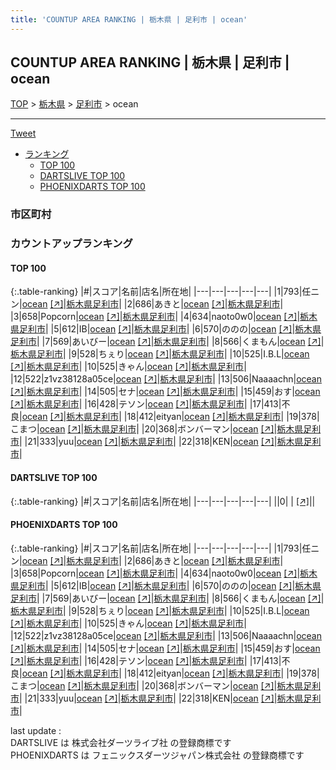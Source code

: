 ```yaml
---
title: 'COUNTUP AREA RANKING | 栃木県 | 足利市 | ocean'
---
```

## COUNTUP AREA RANKING | 栃木県 | 足利市 | ocean

[TOP](/darts/rank/) > [栃木県](/darts/rank/栃木県/) > [足利市](/darts/rank/栃木県/足利市/) > ocean

___

<a href="https://twitter.com/share?ref_src=twsrc%5Etfw" data-text="COUNTUP AREA RANKING | 栃木県足利市ocean" class="twitter-share-button" data-hashtags="DARTSLIVE,PHOENIXDARTS,darts,ダーツ" data-show-count="false">Tweet</a>

* [ランキング](#カウントアップランキング)
    * [TOP 100](#top-100)
    * [DARTSLIVE TOP 100](#dartslive-top-100)
    * [PHOENIXDARTS TOP 100](#phoenixdarts-top-100)

### 市区町村

<ul>

</ul>

### カウントアップランキング

#### TOP 100



{:.table-ranking}
|#|スコア|名前|店名|所在地|
|---|---|---|---|---|
|1|793|<span class="rank-name-pd">任ニン</span>|<a href="/darts/rank/shops/92247.html">ocean</a> <a href="https://vs.phoenixdarts.com/jp/shop/shopDetailInfo/s_92247?s_seq=92247">[↗]</a>|<a href="/darts/rank/栃木県/足利市">栃木県足利市</a>|
|2|686|<span class="rank-name-pd">あきと</span>|<a href="/darts/rank/shops/92247.html">ocean</a> <a href="https://vs.phoenixdarts.com/jp/shop/shopDetailInfo/s_92247?s_seq=92247">[↗]</a>|<a href="/darts/rank/栃木県/足利市">栃木県足利市</a>|
|3|658|<span class="rank-name-pd">Popcorn</span>|<a href="/darts/rank/shops/92247.html">ocean</a> <a href="https://vs.phoenixdarts.com/jp/shop/shopDetailInfo/s_92247?s_seq=92247">[↗]</a>|<a href="/darts/rank/栃木県/足利市">栃木県足利市</a>|
|4|634|<span class="rank-name-pd">naoto0w0</span>|<a href="/darts/rank/shops/92247.html">ocean</a> <a href="https://vs.phoenixdarts.com/jp/shop/shopDetailInfo/s_92247?s_seq=92247">[↗]</a>|<a href="/darts/rank/栃木県/足利市">栃木県足利市</a>|
|5|612|<span class="rank-name-pd">IB</span>|<a href="/darts/rank/shops/92247.html">ocean</a> <a href="https://vs.phoenixdarts.com/jp/shop/shopDetailInfo/s_92247?s_seq=92247">[↗]</a>|<a href="/darts/rank/栃木県/足利市">栃木県足利市</a>|
|6|570|<span class="rank-name-pd">ののの</span>|<a href="/darts/rank/shops/92247.html">ocean</a> <a href="https://vs.phoenixdarts.com/jp/shop/shopDetailInfo/s_92247?s_seq=92247">[↗]</a>|<a href="/darts/rank/栃木県/足利市">栃木県足利市</a>|
|7|569|<span class="rank-name-pd">あいびー</span>|<a href="/darts/rank/shops/92247.html">ocean</a> <a href="https://vs.phoenixdarts.com/jp/shop/shopDetailInfo/s_92247?s_seq=92247">[↗]</a>|<a href="/darts/rank/栃木県/足利市">栃木県足利市</a>|
|8|566|<span class="rank-name-pd">くまもん</span>|<a href="/darts/rank/shops/92247.html">ocean</a> <a href="https://vs.phoenixdarts.com/jp/shop/shopDetailInfo/s_92247?s_seq=92247">[↗]</a>|<a href="/darts/rank/栃木県/足利市">栃木県足利市</a>|
|9|528|<span class="rank-name-pd">ちぇり</span>|<a href="/darts/rank/shops/92247.html">ocean</a> <a href="https://vs.phoenixdarts.com/jp/shop/shopDetailInfo/s_92247?s_seq=92247">[↗]</a>|<a href="/darts/rank/栃木県/足利市">栃木県足利市</a>|
|10|525|<span class="rank-name-pd">I.B.L</span>|<a href="/darts/rank/shops/92247.html">ocean</a> <a href="https://vs.phoenixdarts.com/jp/shop/shopDetailInfo/s_92247?s_seq=92247">[↗]</a>|<a href="/darts/rank/栃木県/足利市">栃木県足利市</a>|
|10|525|<span class="rank-name-pd">きゃん</span>|<a href="/darts/rank/shops/92247.html">ocean</a> <a href="https://vs.phoenixdarts.com/jp/shop/shopDetailInfo/s_92247?s_seq=92247">[↗]</a>|<a href="/darts/rank/栃木県/足利市">栃木県足利市</a>|
|12|522|<span class="rank-name-pd">z1vz38128a05ce</span>|<a href="/darts/rank/shops/92247.html">ocean</a> <a href="https://vs.phoenixdarts.com/jp/shop/shopDetailInfo/s_92247?s_seq=92247">[↗]</a>|<a href="/darts/rank/栃木県/足利市">栃木県足利市</a>|
|13|506|<span class="rank-name-pd">Naaaachn</span>|<a href="/darts/rank/shops/92247.html">ocean</a> <a href="https://vs.phoenixdarts.com/jp/shop/shopDetailInfo/s_92247?s_seq=92247">[↗]</a>|<a href="/darts/rank/栃木県/足利市">栃木県足利市</a>|
|14|505|<span class="rank-name-pd">セナ</span>|<a href="/darts/rank/shops/92247.html">ocean</a> <a href="https://vs.phoenixdarts.com/jp/shop/shopDetailInfo/s_92247?s_seq=92247">[↗]</a>|<a href="/darts/rank/栃木県/足利市">栃木県足利市</a>|
|15|459|<span class="rank-name-pd">おす</span>|<a href="/darts/rank/shops/92247.html">ocean</a> <a href="https://vs.phoenixdarts.com/jp/shop/shopDetailInfo/s_92247?s_seq=92247">[↗]</a>|<a href="/darts/rank/栃木県/足利市">栃木県足利市</a>|
|16|428|<span class="rank-name-pd">テソン</span>|<a href="/darts/rank/shops/92247.html">ocean</a> <a href="https://vs.phoenixdarts.com/jp/shop/shopDetailInfo/s_92247?s_seq=92247">[↗]</a>|<a href="/darts/rank/栃木県/足利市">栃木県足利市</a>|
|17|413|<span class="rank-name-pd">不良</span>|<a href="/darts/rank/shops/92247.html">ocean</a> <a href="https://vs.phoenixdarts.com/jp/shop/shopDetailInfo/s_92247?s_seq=92247">[↗]</a>|<a href="/darts/rank/栃木県/足利市">栃木県足利市</a>|
|18|412|<span class="rank-name-pd">eityan</span>|<a href="/darts/rank/shops/92247.html">ocean</a> <a href="https://vs.phoenixdarts.com/jp/shop/shopDetailInfo/s_92247?s_seq=92247">[↗]</a>|<a href="/darts/rank/栃木県/足利市">栃木県足利市</a>|
|19|378|<span class="rank-name-pd">こまつ</span>|<a href="/darts/rank/shops/92247.html">ocean</a> <a href="https://vs.phoenixdarts.com/jp/shop/shopDetailInfo/s_92247?s_seq=92247">[↗]</a>|<a href="/darts/rank/栃木県/足利市">栃木県足利市</a>|
|20|368|<span class="rank-name-pd">ボンバーマン</span>|<a href="/darts/rank/shops/92247.html">ocean</a> <a href="https://vs.phoenixdarts.com/jp/shop/shopDetailInfo/s_92247?s_seq=92247">[↗]</a>|<a href="/darts/rank/栃木県/足利市">栃木県足利市</a>|
|21|333|<span class="rank-name-pd">yuu</span>|<a href="/darts/rank/shops/92247.html">ocean</a> <a href="https://vs.phoenixdarts.com/jp/shop/shopDetailInfo/s_92247?s_seq=92247">[↗]</a>|<a href="/darts/rank/栃木県/足利市">栃木県足利市</a>|
|22|318|<span class="rank-name-pd">KEN</span>|<a href="/darts/rank/shops/92247.html">ocean</a> <a href="https://vs.phoenixdarts.com/jp/shop/shopDetailInfo/s_92247?s_seq=92247">[↗]</a>|<a href="/darts/rank/栃木県/足利市">栃木県足利市</a>|


#### DARTSLIVE TOP 100



{:.table-ranking}
|#|スコア|名前|店名|所在地|
|---|---|---|---|---|
||0|<span class="rank-name-dl"> </span>|<a href="/darts/rank/shops/.html"></a> <a href="">[↗]</a>|<a href="/darts/rank//"></a>|


#### PHOENIXDARTS TOP 100



{:.table-ranking}
|#|スコア|名前|店名|所在地|
|---|---|---|---|---|
|1|793|<span class="rank-name-pd">任ニン</span>|<a href="/darts/rank/shops/92247.html">ocean</a> <a href="https://vs.phoenixdarts.com/jp/shop/shopDetailInfo/s_92247?s_seq=92247">[↗]</a>|<a href="/darts/rank/栃木県/足利市">栃木県足利市</a>|
|2|686|<span class="rank-name-pd">あきと</span>|<a href="/darts/rank/shops/92247.html">ocean</a> <a href="https://vs.phoenixdarts.com/jp/shop/shopDetailInfo/s_92247?s_seq=92247">[↗]</a>|<a href="/darts/rank/栃木県/足利市">栃木県足利市</a>|
|3|658|<span class="rank-name-pd">Popcorn</span>|<a href="/darts/rank/shops/92247.html">ocean</a> <a href="https://vs.phoenixdarts.com/jp/shop/shopDetailInfo/s_92247?s_seq=92247">[↗]</a>|<a href="/darts/rank/栃木県/足利市">栃木県足利市</a>|
|4|634|<span class="rank-name-pd">naoto0w0</span>|<a href="/darts/rank/shops/92247.html">ocean</a> <a href="https://vs.phoenixdarts.com/jp/shop/shopDetailInfo/s_92247?s_seq=92247">[↗]</a>|<a href="/darts/rank/栃木県/足利市">栃木県足利市</a>|
|5|612|<span class="rank-name-pd">IB</span>|<a href="/darts/rank/shops/92247.html">ocean</a> <a href="https://vs.phoenixdarts.com/jp/shop/shopDetailInfo/s_92247?s_seq=92247">[↗]</a>|<a href="/darts/rank/栃木県/足利市">栃木県足利市</a>|
|6|570|<span class="rank-name-pd">ののの</span>|<a href="/darts/rank/shops/92247.html">ocean</a> <a href="https://vs.phoenixdarts.com/jp/shop/shopDetailInfo/s_92247?s_seq=92247">[↗]</a>|<a href="/darts/rank/栃木県/足利市">栃木県足利市</a>|
|7|569|<span class="rank-name-pd">あいびー</span>|<a href="/darts/rank/shops/92247.html">ocean</a> <a href="https://vs.phoenixdarts.com/jp/shop/shopDetailInfo/s_92247?s_seq=92247">[↗]</a>|<a href="/darts/rank/栃木県/足利市">栃木県足利市</a>|
|8|566|<span class="rank-name-pd">くまもん</span>|<a href="/darts/rank/shops/92247.html">ocean</a> <a href="https://vs.phoenixdarts.com/jp/shop/shopDetailInfo/s_92247?s_seq=92247">[↗]</a>|<a href="/darts/rank/栃木県/足利市">栃木県足利市</a>|
|9|528|<span class="rank-name-pd">ちぇり</span>|<a href="/darts/rank/shops/92247.html">ocean</a> <a href="https://vs.phoenixdarts.com/jp/shop/shopDetailInfo/s_92247?s_seq=92247">[↗]</a>|<a href="/darts/rank/栃木県/足利市">栃木県足利市</a>|
|10|525|<span class="rank-name-pd">I.B.L</span>|<a href="/darts/rank/shops/92247.html">ocean</a> <a href="https://vs.phoenixdarts.com/jp/shop/shopDetailInfo/s_92247?s_seq=92247">[↗]</a>|<a href="/darts/rank/栃木県/足利市">栃木県足利市</a>|
|10|525|<span class="rank-name-pd">きゃん</span>|<a href="/darts/rank/shops/92247.html">ocean</a> <a href="https://vs.phoenixdarts.com/jp/shop/shopDetailInfo/s_92247?s_seq=92247">[↗]</a>|<a href="/darts/rank/栃木県/足利市">栃木県足利市</a>|
|12|522|<span class="rank-name-pd">z1vz38128a05ce</span>|<a href="/darts/rank/shops/92247.html">ocean</a> <a href="https://vs.phoenixdarts.com/jp/shop/shopDetailInfo/s_92247?s_seq=92247">[↗]</a>|<a href="/darts/rank/栃木県/足利市">栃木県足利市</a>|
|13|506|<span class="rank-name-pd">Naaaachn</span>|<a href="/darts/rank/shops/92247.html">ocean</a> <a href="https://vs.phoenixdarts.com/jp/shop/shopDetailInfo/s_92247?s_seq=92247">[↗]</a>|<a href="/darts/rank/栃木県/足利市">栃木県足利市</a>|
|14|505|<span class="rank-name-pd">セナ</span>|<a href="/darts/rank/shops/92247.html">ocean</a> <a href="https://vs.phoenixdarts.com/jp/shop/shopDetailInfo/s_92247?s_seq=92247">[↗]</a>|<a href="/darts/rank/栃木県/足利市">栃木県足利市</a>|
|15|459|<span class="rank-name-pd">おす</span>|<a href="/darts/rank/shops/92247.html">ocean</a> <a href="https://vs.phoenixdarts.com/jp/shop/shopDetailInfo/s_92247?s_seq=92247">[↗]</a>|<a href="/darts/rank/栃木県/足利市">栃木県足利市</a>|
|16|428|<span class="rank-name-pd">テソン</span>|<a href="/darts/rank/shops/92247.html">ocean</a> <a href="https://vs.phoenixdarts.com/jp/shop/shopDetailInfo/s_92247?s_seq=92247">[↗]</a>|<a href="/darts/rank/栃木県/足利市">栃木県足利市</a>|
|17|413|<span class="rank-name-pd">不良</span>|<a href="/darts/rank/shops/92247.html">ocean</a> <a href="https://vs.phoenixdarts.com/jp/shop/shopDetailInfo/s_92247?s_seq=92247">[↗]</a>|<a href="/darts/rank/栃木県/足利市">栃木県足利市</a>|
|18|412|<span class="rank-name-pd">eityan</span>|<a href="/darts/rank/shops/92247.html">ocean</a> <a href="https://vs.phoenixdarts.com/jp/shop/shopDetailInfo/s_92247?s_seq=92247">[↗]</a>|<a href="/darts/rank/栃木県/足利市">栃木県足利市</a>|
|19|378|<span class="rank-name-pd">こまつ</span>|<a href="/darts/rank/shops/92247.html">ocean</a> <a href="https://vs.phoenixdarts.com/jp/shop/shopDetailInfo/s_92247?s_seq=92247">[↗]</a>|<a href="/darts/rank/栃木県/足利市">栃木県足利市</a>|
|20|368|<span class="rank-name-pd">ボンバーマン</span>|<a href="/darts/rank/shops/92247.html">ocean</a> <a href="https://vs.phoenixdarts.com/jp/shop/shopDetailInfo/s_92247?s_seq=92247">[↗]</a>|<a href="/darts/rank/栃木県/足利市">栃木県足利市</a>|
|21|333|<span class="rank-name-pd">yuu</span>|<a href="/darts/rank/shops/92247.html">ocean</a> <a href="https://vs.phoenixdarts.com/jp/shop/shopDetailInfo/s_92247?s_seq=92247">[↗]</a>|<a href="/darts/rank/栃木県/足利市">栃木県足利市</a>|
|22|318|<span class="rank-name-pd">KEN</span>|<a href="/darts/rank/shops/92247.html">ocean</a> <a href="https://vs.phoenixdarts.com/jp/shop/shopDetailInfo/s_92247?s_seq=92247">[↗]</a>|<a href="/darts/rank/栃木県/足利市">栃木県足利市</a>|


<div class="footer border-top border-gray-light mt-5 pt-3 text-right text-gray">
    last update : <span style="font-weight: italic" id="foot_last_modified"></span><br />
    DARTSLIVE は 株式会社ダーツライブ社 の登録商標です<br />
    PHOENIXDARTS は フェニックスダーツジャパン株式会社 の登録商標です<br />
</div>

<script src="https://cdnjs.cloudflare.com/ajax/libs/jquery.tablesorter/2.31.3/js/jquery.tablesorter.min.js" integrity="sha512-qzgd5cYSZcosqpzpn7zF2ZId8f/8CHmFKZ8j7mU4OUXTNRd5g+ZHBPsgKEwoqxCtdQvExE5LprwwPAgoicguNg==" crossorigin="anonymous" referrerpolicy="no-referrer"></script>
<link rel="stylesheet" href="https://cdnjs.cloudflare.com/ajax/libs/jquery.tablesorter/2.31.3/css/theme.default.min.css" integrity="sha512-wghhOJkjQX0Lh3NSWvNKeZ0ZpNn+SPVXX1Qyc9OCaogADktxrBiBdKGDoqVUOyhStvMBmJQ8ZdMHiR3wuEq8+w==" crossorigin="anonymous" referrerpolicy="no-referrer" />
<script>
$(function() {
    $(".table-ranking").tablesorter({sortList:[[0, 0]]});
    $("#foot_last_modified").text(formatDate(new Date(document.lastModified), 'yyyy-MM-dd HH:mm:ss'));
});
</script>

<script async src="https://platform.twitter.com/widgets.js" charset="utf-8"></script>